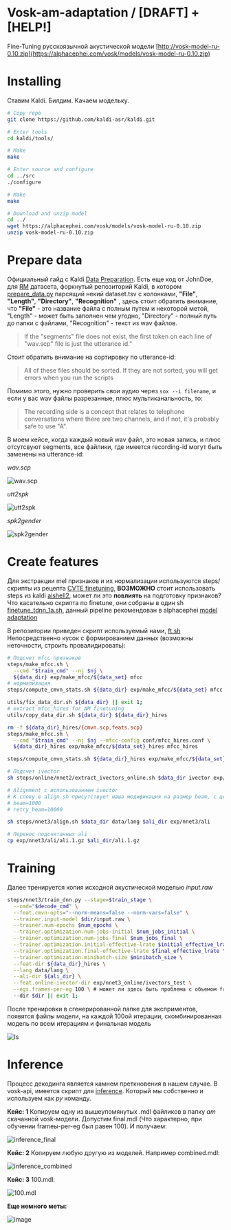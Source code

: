 # Vosk-am-adaptation / [DRAFT] + [HELP!]

Fine-Tuning русскоязычной акустической модели [http://vosk-model-ru-0.10.zip](https://alphacephei.com/vosk/models/vosk-model-ru-0.10.zip)
# Installing
Ставим Kaldi. Билдим. Качаем модельку.
```bash
# Copy repo
git clone https://github.com/kaldi-asr/kaldi.git

# Enter tools
cd kaldi/tools/ 

# Make
make 

# Enter source and configure
cd ../src
./configure

# Make
make

# Download and unzip model
cd ../
wget https://alphacephei.com/vosk/models/vosk-model-ru-0.10.zip
unzip vosk-model-ru-0.10.zip
```

# Prepare data
Официальный гайд с Kaldi [Data Preparation](https://kaldi-asr.org/doc/data_prep.html). Есть еще код от JohnDoe, для [RM](https://catalog.ldc.upenn.edu/LDC93S3C) датасета, форкнутый репозиторий Kaldi, в котором [prepare_data.py](https://github.com/JohnDoe02/kaldi/blob/private/egs/rm/s5/local/prepare_data.py) парсящий
некий dataset.tsv с колонками,  __"File"__, __"Length"__, __"Directory"__, __"Recognition"__ , здесь стоит обратить внимание, что __"File"__ - это название файла с полным путем и некоторой метой,  "Length" - может быть заполнен чем угодно, "Directory" - полный путь до папки с файлами,  "Recognition" - текст из wav файлов.

> If the "segments" file does not exist, the first token on each line of "wav.scp" file is just the utterance id."

Стоит обратить внимание на сортировку по utterance-id:

> All of these files should be sorted. If they are not sorted, you will get errors when you run the scripts

Помимо этого, нужно проверить свои аудио через `sox --i filename`, и если у вас wav файлы разрезанные, плюс мультиканальность, то: 

> The recording side is a concept that relates to telephone conversations where there are two channels, and if not, it's probably safe to use "A". 

В моем кейсе, когда каждый новый wav файл, это новая запись, и плюс отсутсвуют segments, все файлики, где имеется recording-id могут быть заменены на utterance-id:

*wav.scp*

![wav.scp](https://user-images.githubusercontent.com/48170101/117793265-e0586180-b26d-11eb-96d3-4614ed6c66c7.png)

*utt2spk*

![utt2spk](https://user-images.githubusercontent.com/48170101/117793486-17c70e00-b26e-11eb-8104-9f13f35ca259.png)

*spk2gender*

![spk2gender](https://user-images.githubusercontent.com/48170101/117793875-7e4c2c00-b26e-11eb-9665-d9a4049fa0c8.png)

# Create features

Для экстракции mel признаков и их нормализации используются steps/ скрипты из рецепта [CVTE finetuning](https://github.com/zhaoyi2/CVTE_chain_model_finetune/tree/master/steps), **ВОЗМОЖНО** стоит использовать steps из kaldi [aishell2](https://github.com/kaldi-asr/kaldi/tree/master/egs/aishell2/s5), может ли это __повлиять__ на подготовку признаков? Что касательно скрипта по finetune, они собраны в один sh [finetune_tdnn_1a.sh](https://github.com/kaldi-asr/kaldi/blob/master/egs/aishell2/s5/local/nnet3/tuning/finetune_tdnn_1a.sh), данный pipeline рекомендован в alphacephei [model adaptation](https://alphacephei.com/vosk/adaptation) 

В репозитории приведен скрипт используемый нами, [ft.sh](ft.sh)
Непосредственно кусок с формированием данных (возможны неточности, строить провалидировать):

```bash
# Подсчет mfcc признаков
steps/make_mfcc.sh \
  --cmd "$train_cmd" --nj $nj \
  ${data_dir} exp/make_mfcc/${data_set} mfcc
# нормализация
steps/compute_cmvn_stats.sh ${data_dir} exp/make_mfcc/${data_set} mfcc || exit 1;

utils/fix_data_dir.sh ${data_dir} || exit 1;
# extract mfcc_hires for AM finetuning
utils/copy_data_dir.sh ${data_dir} ${data_dir}_hires

rm -f ${data_dir}_hires/{cmvn.scp,feats.scp}
steps/make_mfcc.sh \
  --cmd "$train_cmd" --nj $nj --mfcc-config conf/mfcc_hires.conf \
  ${data_dir}_hires exp/make_mfcc/${data_set}_hires mfcc_hires

steps/compute_cmvn_stats.sh ${data_dir}_hires exp/make_mfcc/${data_set}_hires mfcc_hires

# Подсчет ivector
sh steps/online/nnet2/extract_ivectors_online.sh $data_dir ivector exp/nnet3_online/ivectors_test

# Alignment с использованием ivector
# К слову в align.sh присутствует наша модификация на размер beam, с целью поддержания как можно большего числа гипотез
# beam=1000
# retry_beam=10000

sh steps/nnet3/align.sh $data_dir data/lang $ali_dir exp/nnet3/ali

# Перенос подсчитанных ali
cp exp/nnet3/ali/ali.1.gz $ali_dir/ali.1.gz
```

# Training

Далее тренируется копия исходной акустической моделью _input.raw_

```bash
steps/nnet3/train_dnn.py --stage=$train_stage \
  --cmd="$decode_cmd" \
  --feat.cmvn-opts="--norm-means=false --norm-vars=false" \
  --trainer.input-model $dir/input.raw \
  --trainer.num-epochs $num_epochs \
  --trainer.optimization.num-jobs-initial $num_jobs_initial \
  --trainer.optimization.num-jobs-final $num_jobs_final \
  --trainer.optimization.initial-effective-lrate $initial_effective_lrate \
  --trainer.optimization.final-effective-lrate $final_effective_lrate \
  --trainer.optimization.minibatch-size $minibatch_size \
  --feat-dir ${data_dir}_hires \
  --lang data/lang \
  --ali-dir ${ali_dir} \
  --feat.online-ivector-dir exp/nnet3_online/ivectors_test \
  --egs.frames-per-eg 100 \ # может ли здесь быть проблема с объемом frames
  --dir $dir || exit 1;
```
После тренировки в сгенерированной папке для эксприментов, появятся файлы модели, на каждой 100ой итерации, скомбинированная модель по всем итерациям и финальная модель

![ls](https://user-images.githubusercontent.com/48170101/117951384-ef0a4b80-b335-11eb-9f4e-2d2f9883432f.png)

# Inference

Процесс декодинга является камнем преткновения в нашем случае. В vosk-api, имеется скрипт для [inference](https://github.com/alphacep/vosk-api/blob/master/python/test/transcribe_scp.py). Который мы собственно и используем как _py_ команду. 

__Кейс: 1__ Копируем одну из вышеупомянутых .mdl файликов в папку _am_ скачанной vosk-модели. Допустим final.mdl (Что характерно, при обучении frameы-per-eg был равен 100). И получаем:

![inference_final](https://user-images.githubusercontent.com/48170101/117957473-eddc1d00-b33b-11eb-9731-36df023a1219.png)

__Кейс: 2__ Копируем любую другую из моделей. Например combined.mdl:

![inference_combined](https://user-images.githubusercontent.com/48170101/117958178-95f1e600-b33c-11eb-8955-74594648fb51.png)

__Кейс: 3__ 100.mdl:

![100.mdl](https://user-images.githubusercontent.com/48170101/117959014-6becf380-b33d-11eb-9358-ed843393abcd.png)

__Еще немного меты:__

![image](https://user-images.githubusercontent.com/48170101/117958791-30eac000-b33d-11eb-93f6-688b09f6e698.png)



